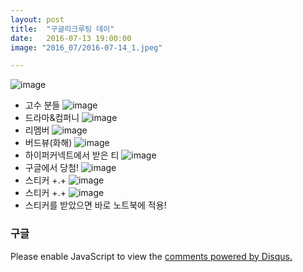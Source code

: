 ```yaml
---
layout: post
title:  "구글리크루팅 데이"
date:   2016-07-13 19:00:00
image: "2016_07/2016-07-14_1.jpeg"

---
```


![image](../../assets/img/2016_07/2016-07-14_2.jpeg)
- 고수 분들
![image](../../assets/img/2016_07/2016-07-14_3.jpeg)
- 드라마&컴퍼니
![image](../../assets/img/2016_07/2016-07-14_4.jpeg)
- 리멤버
![image](../../assets/img/2016_07/2016-07-14_5.jpeg)
- 버드뷰(화해)
![image](../../assets/img/2016_07/2016-07-14_6.jpeg)
- 하이퍼커넥트에서 받은 티
![image](../../assets/img/2016_07/2016-07-14_7.jpeg)
- 구글에서 당첨!
![image](../../assets/img/2016_07/2016-07-14_8.jpeg)
- 스티커 +.+
![image](../../assets/img/2016_07/2016-07-14_9.jpeg)
- 스티커 +.+
![image](../../assets/img/2016_07/2016-07-14_10.jpeg)
- 스티커를 받았으면 바로 노트북에 적용!

### 구글

<div id="disqus_thread"></div>
<script>
    /**
     *  RECOMMENDED CONFIGURATION VARIABLES: EDIT AND UNCOMMENT THE SECTION BELOW TO INSERT DYNAMIC VALUES FROM YOUR PLATFORM OR CMS.
     *  LEARN WHY DEFINING THESE VARIABLES IS IMPORTANT: https://disqus.com/admin/universalcode/#configuration-variables
     */
    /*
    var disqus_config = function () {
        this.page.url = PAGE_URL;  // Replace PAGE_URL with your page's canonical URL variable
        this.page.identifier = PAGE_IDENTIFIER; // Replace PAGE_IDENTIFIER with your page's unique identifier variable
    };
    */
    (function() {  // DON'T EDIT BELOW THIS LINE
        var d = document, s = d.createElement('script');

        s.src = '//pikachu987blog.disqus.com/embed.js';

        s.setAttribute('data-timestamp', +new Date());
        (d.head || d.body).appendChild(s);
    })();
</script>
<noscript>Please enable JavaScript to view the <a href="https://disqus.com/?ref_noscript" rel="nofollow">comments powered by Disqus.</a></noscript>

<script id="dsq-count-scr" src="//pikachu987blog.disqus.com/count.js" async></script>
